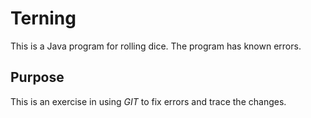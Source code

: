 # Terning
This is a Java program for rolling dice.
The program has known errors. 

## Purpose
This is an exercise in using _GIT_ to fix errors and trace the changes.
